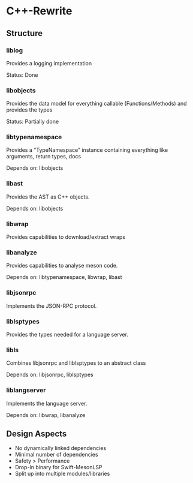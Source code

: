 # C++-Rewrite

## Structure
### liblog
Provides a logging implementation

Status: Done
### libobjects
Provides the data model for everything callable (Functions/Methods)
and provides the types

Status: Partially done
### libtypenamespace
Provides a "TypeNamespace" instance containing everything like arguments, return types, docs

Depends on: libobjects
### libast
Provides the AST as C++ objects.

Depends on: libobjects
### libwrap
Provides capabilities to download/extract wraps
### libanalyze
Provides capabilities to analyse meson code.

Depends on: libtypenamespace, libwrap, libast
### libjsonrpc
Implements the JSON-RPC protocol.
### liblsptypes
Provides the types needed for a language server.
### libls
Combines libjsonrpc and liblsptypes to an abstract class

Depends on: libjsonrpc, liblsptypes
### liblangserver
Implements the language server.

Depends on: libwrap, libanalyze

## Design Aspects
- No dynamically linked dependencies
- Minimal number of dependencies
- Safety > Performance
- Drop-In binary for Swift-MesonLSP
- Split up into multiple modules/libraries